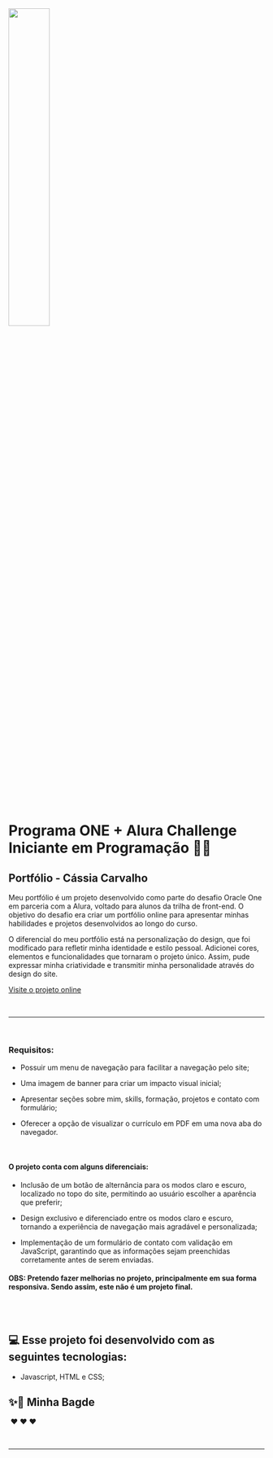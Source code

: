 <img width="40%" src="https://d335luupugsy2.cloudfront.net/cms/files/10224/1662417840/$u07pzwncrr">

# Programa ONE + Alura Challenge Iniciante em Programação 🚀🚀

## Portfólio - Cássia Carvalho

Meu portfólio é um projeto desenvolvido como parte do desafio Oracle One em parceria com a Alura, voltado para alunos da trilha de front-end. O objetivo do desafio era criar um portfólio online para apresentar minhas habilidades e projetos desenvolvidos ao longo do curso.

O diferencial do meu portfólio está na personalização do design, que foi modificado para refletir minha identidade e estilo pessoal. Adicionei cores, elementos e funcionalidades que tornaram o projeto único. Assim, pude expressar minha criatividade e transmitir minha personalidade através do design do site.

[Visite o projeto online]()

<br><hr><br>

### Requisitos:
<ul>
   <li><p>Possuir um menu de navegação para facilitar a navegação pelo site;</p></li>
   <li><p>Uma imagem de banner para criar um impacto visual inicial;</li>
   <li><p>Apresentar seções sobre mim, skills, formação, projetos e contato com formulário;</p></li>
   <li><p>Oferecer a opção de visualizar o currículo em PDF em uma nova aba do navegador.</p></li>
</ul>

<br>

#### O projeto conta com alguns diferenciais:
<ul>
  <li><p> Inclusão de um botão de alternância para os modos claro e escuro, localizado no topo do site, permitindo ao usuário escolher a aparência que preferir;</p></li>
  <li><p> Design exclusivo e diferenciado entre os modos claro e escuro, tornando a experiência de navegação mais agradável e personalizada;</p></li>
  <li><p> Implementação de um formulário de contato com validação em JavaScript, garantindo que as informações sejam preenchidas corretamente antes de serem enviadas.</p></li>
</ul>

#### OBS: Pretendo fazer melhorias no projeto, principalmente em sua forma responsiva. Sendo assim, este não é um projeto final.
<br><br>

## 💻 Esse projeto foi desenvolvido com as seguintes tecnologias:

- Javascript, HTML e CSS;



## ✨🎉 Minha Bagde
![]() 
 ❤ ❤ ❤

<br><hr><br>

<div dsplay="inline-block">